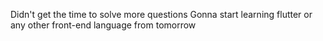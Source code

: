 Didn't get the time to solve more questions
Gonna start learning flutter or any other front-end language from tomorrow